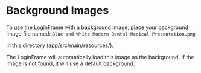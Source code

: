 # Background Images

To use the LoginFrame with a background image, place your background image file named:
`Blue and White Modern Dental Medical Presentation.png`

in this directory (app/src/main/resources/).

The LoginFrame will automatically load this image as the background. If the image is not found, it will use a default background.


